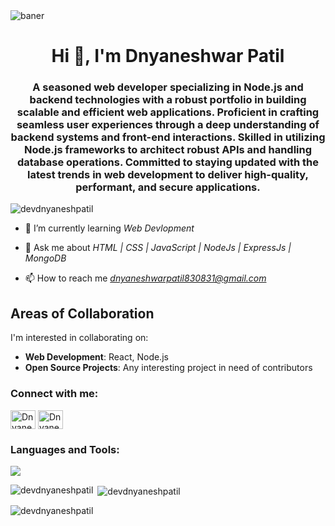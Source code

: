 
<img align="center" alt="baner" src="https://user-images.githubusercontent.com/112823546/217016507-da977155-0e3a-48ff-905c-e3eecfdf2b00.png">

<h1 align="center">Hi 👋, I'm Dnyaneshwar Patil</h1>
<h3 align="center">A seasoned web developer specializing in Node.js and backend technologies with a robust portfolio in building scalable and efficient web applications. Proficient in crafting seamless user experiences through a deep understanding of backend systems and front-end interactions. Skilled in utilizing Node.js frameworks to architect robust APIs and handling database operations. Committed to staying updated with the latest trends in web development to deliver high-quality, performant, and secure applications.</h3>



<p align="left"> <img src="https://komarev.com/ghpvc/?username=devdnyaneshpatil&label=Profile%20views&color=0e75b6&style=flat" alt="devdnyaneshpatil" /> </p>

- 🌱 I’m currently learning *Web Devlopment*

- 💬 Ask me about *HTML | CSS | JavaScript | NodeJs | ExpressJs | MongoDB*

- 📫 How to reach me *dnyaneshwarpatil830831@gmail.com*

## Areas of Collaboration

I'm interested in collaborating on:

- **Web Development**: React, Node.js
- **Open Source Projects**: Any interesting project in need of contributors

<h3 align="left">Connect with me:</h3>
<p align="left">
  <a href="https://devdnyaneshpatil.github.io" target="blank"><img align="center" src="https://img.icons8.com/?size=512&id=LoyAjcvVKv1K&format=png" alt="Dnyaneshwar Patil" height="30" width="40" /></a>
<a href="https://www.linkedin.com/in/dnyaneshwar-patil-605a03203/" target="blank"><img align="center" src="https://raw.githubusercontent.com/rahuldkjain/github-profile-readme-generator/master/src/images/icons/Social/linked-in-alt.svg" alt="Dnyaneshwar patil" height="30" width="40" /></a>
</p>

<h3 align="left">Languages and Tools:</h3>
<p align="left"> <img src="https://camo.githubusercontent.com/bb4fa5428a15894ac67e66c4a9774a0398a767b37c1ff97b982e17abd413a461/68747470733a2f2f736b696c6c69636f6e732e6465762f69636f6e733f693d68746d6c2c6373732c6a732c6e6f64656a732c657870726573732c6d6f6e676f64622c6769746875622c6e65746c6966792c7673636f64652c6d7973716c2c706f73746d616e2c74732c72656469732c6177732c72656163742c7265706c69742c72656765782c73657175656c697a652c676974" /> </p>
<!-- <a href="https://www.w3schools.com/css/" target="_blank" rel="noreferrer"> <img src="https://raw.githubusercontent.com/devicons/devicon/master/icons/css3/css3-original-wordmark.svg" alt="css3" width="40" height="40"/> </a> <a href="https://expressjs.com" target="_blank" rel="noreferrer"> <img src="https://raw.githubusercontent.com/devicons/devicon/master/icons/express/express-original-wordmark.svg" alt="express" width="40" height="40"/> </a> <a href="https://git-scm.com/" target="_blank" rel="noreferrer"> <img src="https://www.vectorlogo.zone/logos/git-scm/git-scm-icon.svg" alt="git" width="40" height="40"/> </a> <a href="https://www.w3.org/html/" target="_blank" rel="noreferrer"> <img src="https://raw.githubusercontent.com/devicons/devicon/master/icons/html5/html5-original-wordmark.svg" alt="html5" width="40" height="40"/> </a> <a href="https://developer.mozilla.org/en-US/docs/Web/JavaScript" target="_blank" rel="noreferrer"> <img src="https://raw.githubusercontent.com/devicons/devicon/master/icons/javascript/javascript-original.svg" alt="javascript" width="40" height="40"/> </a> <a href="https://www.mongodb.com/" target="_blank" rel="noreferrer"> <img src="https://raw.githubusercontent.com/devicons/devicon/master/icons/mongodb/mongodb-original-wordmark.svg" alt="mongodb" width="40" height="40"/> </a> <a href="https://nodejs.org" target="_blank" rel="noreferrer"> <img src="https://raw.githubusercontent.com/devicons/devicon/master/icons/nodejs/nodejs-original-wordmark.svg" alt="nodejs" width="40" height="40"/> </a> <a href="https://postman.com" target="_blank" rel="noreferrer"> <img src="https://www.vectorlogo.zone/logos/getpostman/getpostman-icon.svg" alt="postman" width="40" height="40"/> </a> -->

<p><img align="left" src="https://github-readme-stats.vercel.app/api/top-langs?username=devdnyaneshpatil&show_icons=true&locale=en&layout=compact" alt="devdnyaneshpatil" /></p>

<p>&nbsp;<img align="center" src="https://github-readme-stats.vercel.app/api?username=devdnyaneshpatil&show_icons=true&locale=en" alt="devdnyaneshpatil" /></p>

<p><img align="center" src="https://github-readme-streak-stats.herokuapp.com/?user=devdnyaneshpatil&" alt="devdnyaneshpatil" /></p>

<!--
**devdnyaneshpatil/devdnyaneshpatil** is a ✨ _special_ ✨ repository because its `README.md` (this file) appears on your GitHub profile.

Here are some ideas to get you started:

- 🔭 I’m currently working on ...
- 🌱 I’m currently learning ...
- 👯 I’m looking to collaborate on ...
- 🤔 I’m looking for help with ...
- 💬 Ask me about ...
- 📫 How to reach me: ...
- 😄 Pronouns: ...
- ⚡ Fun fact: ...
-->

